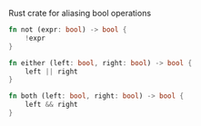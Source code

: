 Rust crate for aliasing bool operations

``` rust
fn not (expr: bool) -> bool {
    !expr
}

fn either (left: bool, right: bool) -> bool {
    left || right
}

fn both (left: bool, right: bool) -> bool {
    left && right
}
```
